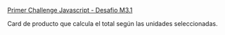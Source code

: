 [Primer Challenge Javascript - Desafio M3.1](https://pyro-nicolini.github.io/js_3.1/)

Card de producto que calcula el total según las unidades seleccionadas.
